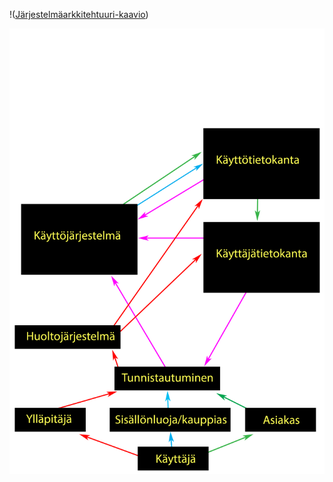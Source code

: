 !([Järjestelmäarkkitehtuuri-kaavio](/arkkitehtuuri.png))

![Järjestelmäarkkitehtuuri-kaavio](/arkkitehtuuri.png)
